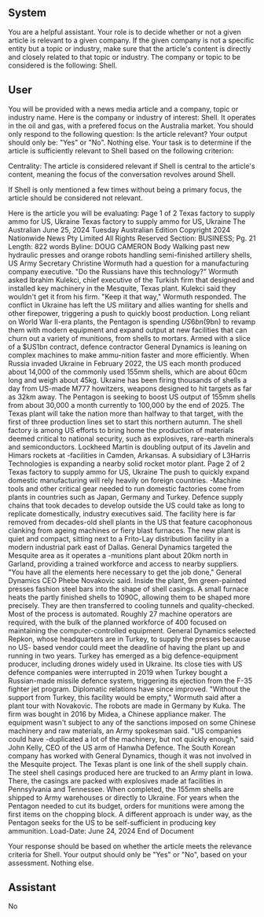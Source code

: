 ## System

You are a helpful assistant. Your role is to decide whether or not a given article is relevant to a given company. If the given company is not a specific entity but a topic or industry, make sure that the article's content is directly and closely related to that topic or industry. The company or topic to be considered is the following: Shell.

## User


You will be provided with a news media article and a company, topic or industry name. Here is the company or industry of interest: Shell. It operates in the oil and gas, with a prefered focus on the Australia market. You should only respond to the following question: Is the article relevant? Your output should only be: "Yes" or "No". Nothing else. Your task is to determine if the article is sufficiently relevant to Shell based on the following criterion:

Centrality: The article is considered relevant if Shell is central to the article's content, meaning the focus of the conversation revolves around Shell.

If Shell is only mentioned a few times without being a primary focus, the article should be considered not relevant.

Here is the article you will be evaluating: Page 1 of 2
Texas factory to supply ammo for US, Ukraine
Texas factory to supply ammo for US, Ukraine
The Australian
June 25, 2024 Tuesday
Australian Edition
Copyright 2024 Nationwide News Pty Limited All Rights Reserved
Section: BUSINESS; Pg. 21
Length: 822 words
Byline: DOUG CAMERON
Body
Walking past new hydraulic presses and orange robots handling semi-finished artillery shells, US Army Secretary 
Christine Wormuth had a question for a manufacturing company executive.
"Do the Russians have this technology?" Wormuth asked Ibrahim Kulekci, chief executive of the Turkish firm that 
designed and installed key machinery in the Mesquite, Texas plant.
Kulekci said they wouldn't get it from his firm. "Keep it that way," Wormuth responded.
The conflict in Ukraine has left the US military and allies wanting for shells and other firepower, triggering a push to 
quickly boost production. Long reliant on World War II-era plants, the Pentagon is spending $US6bn ($9bn) to 
revamp them with modern equipment and expand output at new facilities that can churn out a variety of munitions, 
from shells to mortars.
Armed with a slice of a $US1bn contract, defence contractor General Dynamics is leaning on complex machines to 
make ammu-nition faster and more efficiently.
When Russia invaded Ukraine in February 2022, the US each month produced about 14,000 of the commonly used 
155mm shells, which are about 60cm long and weigh about 45kg. Ukraine has been firing thousands of shells a day 
from US-made M777 howitzers, weapons designed to hit targets as far as 32km away.
The Pentagon is seeking to boost US output of 155mm shells from about 30,000 a month currently to 100,000 by 
the end of 2025. The Texas plant will take the nation more than halfway to that target, with the first of three 
production lines set to start this northern autumn.
The shell factory is among US efforts to bring home the production of materials deemed critical to national security, 
such as explosives, rare-earth minerals and semiconductors. Lockheed Martin is doubling output of its Javelin and 
Himars rockets at -facilities in Camden, Arkansas. A subsidiary of L3Harris Technologies is expanding a nearby 
solid rocket motor plant.
Page 2 of 2
Texas factory to supply ammo for US, Ukraine
The push to quickly expand domestic manufacturing will rely heavily on foreign countries. -Machine tools and other 
critical gear needed to run domestic factories come from plants in countries such as Japan, Germany and Turkey. 
Defence supply chains that took decades to develop outside the US could take as long to replicate domestically, 
industry executives said.
The facility here is far removed from decades-old shell plants in the US that feature cacophonous clanking from 
ageing machines or fiery blast furnaces.
The new plant is quiet and compact, sitting next to a Frito-Lay distribution facility in a modern industrial park east of 
Dallas. General Dynamics targeted the Mesquite area as it operates a -munitions plant about 20km north in 
Garland, providing a trained workforce and access to nearby suppliers.
"You have all the elements here necessary to get the job done," General Dynamics CEO Phebe Novakovic said.
Inside the plant, 9m green-painted presses fashion steel bars into the shape of shell casings. A small furnace heats 
the partly finished shells to 1090C, allowing them to be shaped more precisely. They are then transferred to cooling 
tunnels and quality-checked.
Most of the process is automated. Roughly 27 machine operators are required, with the bulk of the planned 
workforce of 400 focused on maintaining the computer-controlled equipment.
General Dynamics selected Repkon, whose headquarters are in Turkey, to supply the presses because no US-
based vendor could meet the deadline of having the plant up and running in two years.
Turkey has emerged as a big defence-equipment producer, including drones widely used in Ukraine. Its close ties 
with US defence companies were interrupted in 2019 when Turkey bought a Russian-made missile defence 
system, triggering its ejection from the F-35 fighter jet program. Diplomatic relations have since improved.
"Without the support from Turkey, this facility would be empty," Wormuth said after a plant tour with Novakovic.
The robots are made in Germany by Kuka. The firm was bought in 2016 by Midea, a Chinese appliance maker. The 
equipment wasn't subject to any of the sanctions imposed on some Chinese machinery and raw materials, an Army 
spokesman said.
"US companies could have -duplicated a lot of the machinery, but not quickly enough," said John Kelly, CEO of the 
US arm of Hanwha Defence. The South Korean company has worked with General Dynamics, though it was not 
involved in the Mesquite project.
The Texas plant is one link of the shell supply chain. The steel shell casings produced here are trucked to an Army 
plant in Iowa. There, the casings are packed with explosives made at facilities in Pennsylvania and Tennessee. 
When completed, the 155mm shells are shipped to Army warehouses or directly to Ukraine.
For years when the Pentagon needed to cut its budget, orders for munitions were among the first items on the 
chopping block. A different approach is under way, as the Pentagon seeks for the US to be self-sufficient in 
producing key ammunition.
Load-Date: June 24, 2024
End of Document

Your response should be based on whether the article meets the relevance criteria for Shell.
Your output should only be "Yes" or "No", based on your assessment. Nothing else.
            

## Assistant

No

